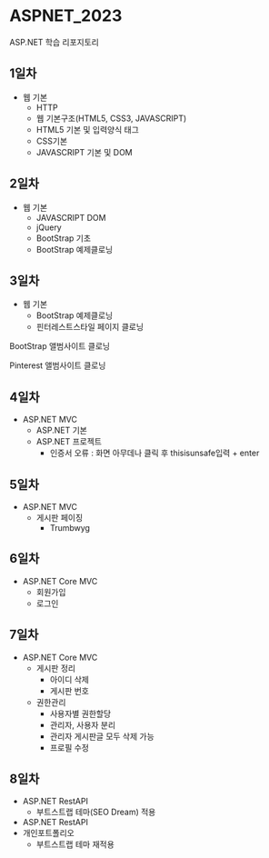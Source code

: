 # ASPNET_2023
ASP.NET 학습 리포지토리

## 1일차
- 웹 기본
	- HTTP
	- 웹 기본구조(HTML5, CSS3, JAVASCRIPT)
	- HTML5 기본 및 입력양식 태그
	- CSS기본
	- JAVASCRIPT 기본 및 DOM

## 2일차
- 웹 기본
	- JAVASCRIPT DOM
	- jQuery
	- BootStrap 기초
	- BootStrap 예제클로닝
	
## 3일차
- 웹 기본	
	- BootStrap 예제클로닝
	- 핀터레스트스타일 페이지 클로닝
	
BootStrap 앨범사이트 클로닝	

Pinterest 앨범사이트 클로닝
	
## 4일차
- ASP.NET MVC
	- ASP.NET 기본
	- ASP.NET 프로젝트
		- 인증서 오류 : 화면 아무데나 클릭 후 thisisunsafe입력 + enter
		
## 5일차
- ASP.NET MVC
	- 게시판 페이징
		- Trumbwyg
	
## 6일차
- ASP.NET Core MVC
	- 회원가입
	- 로그인


## 7일차	
- ASP.NET Core MVC
	- 게시판 정리
		- 아이디 삭제 
		- 게시판 번호
	- 권한관리
		- 사용자별 권한할당
		- 관리자, 사용자 분리
		- 관리자 게시판글 모두 삭제 가능
		- 프로필 수정
	
	
## 8일차	
- ASP.NET RestAPI	
	- 부트스트랩 테마(SEO Dream) 적용
- ASP.NET RestAPI
- 개인포트폴리오 
	- 부트스트랩 테마 재적용
	
	